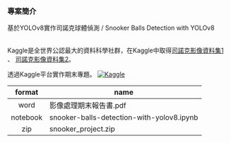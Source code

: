 ### 專案簡介
基於YOLOv8實作司諾克球體偵測 / Snooker Balls Detection with YOLOv8<br><br>

Kaggle是全世界公認最大的資料科學社群，在Kaggle中取得[司諾克影像資料集1](https://www.kaggle.com/datasets/ricardocouto/snooker-balls)
、 [司諾克影像資料集2](https://www.kaggle.com/datasets/anamariamelinte/snooker-balls)。

透過Kaggle平台實作期末專題。
[![Kaggle](https://kaggle.com/static/images/open-in-kaggle.svg)](https://www.kaggle.com/code/yustinachang/snooker-balls-detection-with-yolov8)

| format | name |
| :----: | ---- |
| word | 影像處理期末報告書.pdf |
| notebook | snooker-balls-detection-with-yolov8.ipynb |
| zip | snooker_project.zip |
